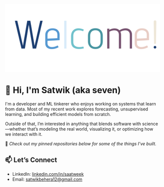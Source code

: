 
![Welcome Image](https://github.com/saatweek/saatweek/blob/main/Vanilla-3.3s-288px.svg)

# 👋 Hi, I'm Satwik (aka seven)

I'm a developer and ML tinkerer who enjoys working on systems that learn from data. Most of my recent work explores forecasting, unsupervised learning, and building efficient models from scratch.

Outside of that, I’m interested in anything that blends software with science—whether that’s modeling the real world, visualizing it, or optimizing how we interact with it.

🔧 _Check out my pinned repositories below for some of the things I’ve built._

## 📫 Let’s Connect

- LinkedIn: [linkedin.com/in/saatweek](https://www.linkedin.com/in/saatweek/)
- Email: satwikbehera12@gmail.com
